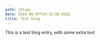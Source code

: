 ```yaml
---
path: /blogs
date: 2019-06-07T14:15:05.856Z
title: Test blog
---
```

This is a test blog entry, with some extra text
